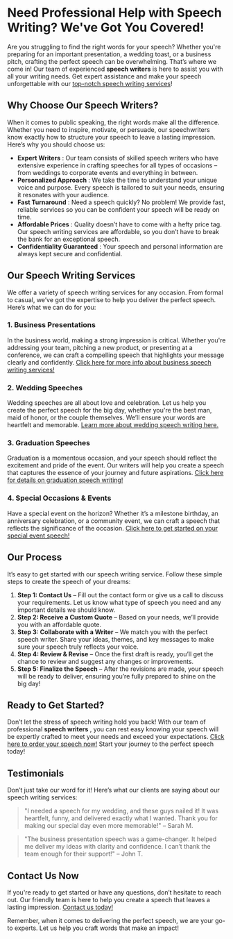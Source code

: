 # Need Professional Help with Speech Writing? We've Got You Covered!

Are you struggling to find the right words for your speech? Whether you're preparing for an important presentation, a wedding toast, or a business pitch, crafting the perfect speech can be overwhelming. That’s where we come in! Our team of experienced **speech writers** is here to assist you with all your writing needs. Get expert assistance and make your speech unforgettable with our [top-notch speech writing services](https://tinyurl.com/topessay?keyword=speech+writers)!

## Why Choose Our Speech Writers?

When it comes to public speaking, the right words make all the difference. Whether you need to inspire, motivate, or persuade, our speechwriters know exactly how to structure your speech to leave a lasting impression. Here’s why you should choose us:

- **Expert Writers** : Our team consists of skilled speech writers who have extensive experience in crafting speeches for all types of occasions – from weddings to corporate events and everything in between.
- **Personalized Approach** : We take the time to understand your unique voice and purpose. Every speech is tailored to suit your needs, ensuring it resonates with your audience.
- **Fast Turnaround** : Need a speech quickly? No problem! We provide fast, reliable services so you can be confident your speech will be ready on time.
- **Affordable Prices** : Quality doesn’t have to come with a hefty price tag. Our speech writing services are affordable, so you don’t have to break the bank for an exceptional speech.
- **Confidentiality Guaranteed** : Your speech and personal information are always kept secure and confidential.

## Our Speech Writing Services

We offer a variety of speech writing services for any occasion. From formal to casual, we’ve got the expertise to help you deliver the perfect speech. Here’s what we can do for you:

### 1. Business Presentations

In the business world, making a strong impression is critical. Whether you're addressing your team, pitching a new product, or presenting at a conference, we can craft a compelling speech that highlights your message clearly and confidently. [Click here for more info about business speech writing services!](https://tinyurl.com/topessay?keyword=speech+writers)

### 2. Wedding Speeches

Wedding speeches are all about love and celebration. Let us help you create the perfect speech for the big day, whether you're the best man, maid of honor, or the couple themselves. We’ll ensure your words are heartfelt and memorable. [Learn more about wedding speech writing here.](https://tinyurl.com/topessay?keyword=speech+writers)

### 3. Graduation Speeches

Graduation is a momentous occasion, and your speech should reflect the excitement and pride of the event. Our writers will help you create a speech that captures the essence of your journey and future aspirations. [Click here for details on graduation speech writing!](https://tinyurl.com/topessay?keyword=speech+writers)

### 4. Special Occasions & Events

Have a special event on the horizon? Whether it’s a milestone birthday, an anniversary celebration, or a community event, we can craft a speech that reflects the significance of the occasion. [Click here to get started on your special event speech!](https://tinyurl.com/topessay?keyword=speech+writers)

## Our Process

It’s easy to get started with our speech writing service. Follow these simple steps to create the speech of your dreams:

1. **Step 1: Contact Us** – Fill out the contact form or give us a call to discuss your requirements. Let us know what type of speech you need and any important details we should know.
2. **Step 2: Receive a Custom Quote** – Based on your needs, we’ll provide you with an affordable quote.
3. **Step 3: Collaborate with a Writer** – We match you with the perfect speech writer. Share your ideas, themes, and key messages to make sure your speech truly reflects your voice.
4. **Step 4: Review & Revise** – Once the first draft is ready, you’ll get the chance to review and suggest any changes or improvements.
5. **Step 5: Finalize the Speech** – After the revisions are made, your speech will be ready to deliver, ensuring you’re fully prepared to shine on the big day!

## Ready to Get Started?

Don’t let the stress of speech writing hold you back! With our team of professional **speech writers** , you can rest easy knowing your speech will be expertly crafted to meet your needs and exceed your expectations. [Click here to order your speech now!](https://tinyurl.com/topessay?keyword=speech+writers) Start your journey to the perfect speech today!

## Testimonials

Don’t just take our word for it! Here’s what our clients are saying about our speech writing services:

> "I needed a speech for my wedding, and these guys nailed it! It was heartfelt, funny, and delivered exactly what I wanted. Thank you for making our special day even more memorable!" – Sarah M.

> "The business presentation speech was a game-changer. It helped me deliver my ideas with clarity and confidence. I can’t thank the team enough for their support!" – John T.

## Contact Us Now

If you're ready to get started or have any questions, don’t hesitate to reach out. Our friendly team is here to help you create a speech that leaves a lasting impression. [Contact us today!](https://tinyurl.com/topessay?keyword=speech+writers)

Remember, when it comes to delivering the perfect speech, we are your go-to experts. Let us help you craft words that make an impact!

